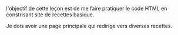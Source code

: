 l'objectif de cette leçon est de me faire pratiquer le code HTML en constrisant site de recettes basique.

Je dois avoir une page principale qui redirige vers diverses recettes.